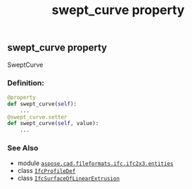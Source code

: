 ﻿---
title: swept_curve property
second_title: Aspose.CAD for Python via .NET API References
description: 
type: docs
weight: 70
url: /aspose.cad.fileformats.ifc.ifc2x3.entities/ifcsurfaceoflinearextrusion/swept_curve/
is_root: false
---

## swept_curve property


SweptCurve
### Definition:
```python
@property
def swept_curve(self):
    ...
@swept_curve.setter
def swept_curve(self, value):
    ...
```

### See Also
* module [`aspose.cad.fileformats.ifc.ifc2x3.entities`](../../)
* class [`IfcProfileDef`](/cad/python-net/aspose.cad.fileformats.ifc.ifc2x3.entities/ifcprofiledef)
* class [`IfcSurfaceOfLinearExtrusion`](/cad/python-net/aspose.cad.fileformats.ifc.ifc2x3.entities/ifcsurfaceoflinearextrusion)
